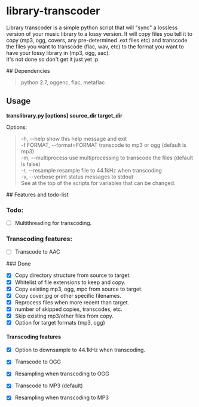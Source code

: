 # library-transcoder
Library transcoder is a simple python script that will "sync" a lossless version of your music library to a lossy version. It will copy files you tell it to copy (mp3, ogg, covers, any pre-determined .ext files etc) and transcode the files you want to transcode (flac, wav, etc) to the format you want to have your lossy library in (mp3, ogg, aac).<br />
It's not done so don't get it just yet :p

## Dependencies
> python 2.7, oggenc, flac, metaflac

## Usage
**translibrary.py [options] source_dir target_dir**

Options:
> -h, --help  show this help message and exit<br />
> -f FORMAT, --format=FORMAT  transcode to mp3 or ogg (default is mp3)<br />
> -m, --multiprocess  use multiprocessing to transcode the files (default is false)<br />
> -r, --resample  resample file to 44.1kHz when transcoding<br />
> -v, --verbose print status messages to stdout<br />
See at the top of the scripts for variables that can be changed.

## Features and todo-list
### Todo:
- [ ] Multithreading for transcoding.

### Transcoding features:
- [ ] Transcode to AAC

### Done
- [x] Copy directory structure from source to target.
- [x] Whitelist of file extensions to keep and copy.
- [x] Copy existing mp3, ogg, mpc from source to target.
- [x] Copy cover.jpg or other specific filenames.
- [x] Reprocess files when more recent than target.
- [x] number of skipped copies, transcodes, etc.
- [x] Skip existing mp3/other files from copy.
- [x] Option for target formats (mp3, ogg)

#### Transcoding features
- [x] Option to downsample to 44.1kHz when transcoding.
- [x] Transcode to OGG
- [x] Resampling when transcoding to OGG
- [x] Transcode to MP3 (default)
- [x] Resampling when transcoding to MP3


